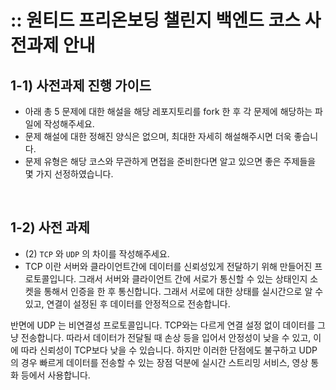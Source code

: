 # :: 원티드 프리온보딩 챌린지 백엔드 코스 사전과제 안내

## 1-1) 사전과제 진행 가이드

- 아래 총 5 문제에 대한 해설을 해당 레포지토리를 fork 한 후 각 문제에 해당하는 파일에 작성해주세요.
- 문제 해설에 대한 정해진 양식은 없으며, 최대한 자세히 해설해주시면 더욱 좋습니다.
- 문제 유형은 해당 코스와 무관하게 면접을 준비한다면 알고 있으면 좋은 주제들을 몇 가지 선정하였습니다.

<br>

## 1-2) 사전 과제

- (2) `TCP` 와 `UDP` 의 차이를 작성해주세요.
- TCP 이란 서버와 클라이언트간에 데이터를 신뢰성있게 전달하기 위해 만들어진 프로토콜입니다. 그래서 서버와 클라이언트 간에 서로가 통신할 수 있는 상태인지 소켓을 통해서 인증을 한 후 통신합니다. 그래서 서로에 대한 상태를 실시간으로 알 수 있고, 연결이 설정된 후 데이터를 안정적으로 전송합니다.

반면에 UDP 는 비연결성 프로토콜입니다. TCP와는 다르게 연결 설정 없이 데이터를 그냥 전송합니다. 따라서 데이터가 전달될 때 손상 등을 입어서 안정성이 낮을 수 있고, 이에 따라 신뢰성이 TCP보다 낮을 수 있습니다. 하지만 이러한 단점에도 불구하고 UDP 의 경우 빠르게 데이터를 전송할 수 있는 장점 덕분에 실시간 스트리밍 서비스, 영상 통화 등에서 사용합니다.

<br>
